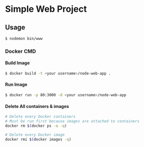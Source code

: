 # Simple Web Project

## Usage
```bash
$ nodemon bin/www
```


### Docker CMD

#### Build Image
```bash
$ docker build -t <your username>/node-web-app .
```

#### Run Image
```bash
$ docker run -p 80:3000 -d <your username>/node-web-app
```

#### Delete All containers & images
```bash
# Delete every Docker containers
# Must be run first because images are attached to containers
docker rm $(docker ps -a -q)

# Delete every Docker image
docker rmi $(docker images -q)
```
